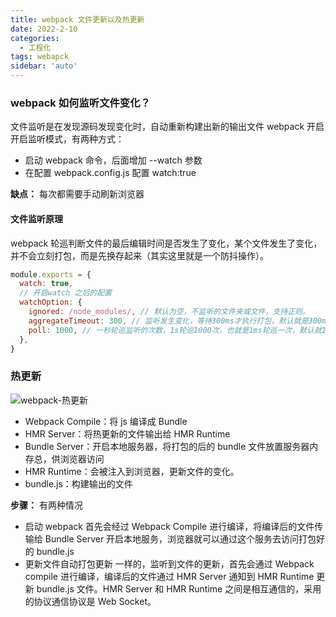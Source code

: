```yaml
---
title: webpack 文件更新以及热更新
date: 2022-2-10
categories:
  - 工程化
tags: webapck
sidebar: 'auto'
---
```


### webpack 如何监听文件变化？

文件监听是在发现源码发现变化时，自动重新构建出新的输出文件
webpack 开启开启监听模式，有两种方式：

- 启动 webpack 命令，后面增加 --watch 参数
- 在配置 webpack.config.js 配置 watch:true

**缺点：** 每次都需要手动刷新浏览器

#### 文件监听原理

webpack 轮巡判断文件的最后编辑时间是否发生了变化，某个文件发生了变化，并不会立刻打包，而是先换存起来（其实这里就是一个防抖操作）。

```js
module.exports = {
  watch: true,
  // 开启watch 之后的配置
  watchOption: {
    ignored: /node_modules/, // 默认为空，不监听的文件夹或文件，支持正则。
    aggregateTimeout: 300, // 监听发生变化，等待300ms才执行打包，默认就是300ms
    poll: 1000, // 一秒轮巡监听的次数，1s轮巡1000次，也就是1ms轮巡一次，默认就1000。
  },
}
```

### 热更新

<img :src="$withBase('/img/engineering/webpack热更新.jpg')"  alt="webpack-热更新" />

- Webpack Compile：将 js 编译成 Bundle
- HMR Server：将热更新的文件输出给 HMR Runtime
- Bundle Server：开启本地服务器，将打包的后的 bundle 文件放置服务器内存总，供浏览器访问
- HMR Runtime：会被注入到浏览器，更新文件的变化。
- bundle.js：构建输出的文件

**步骤：**
有两种情况

- 启动 webpack
  首先会经过 Webpack Compile 进行编译，将编译后的文件传输给 Bundle Server 开启本地服务，浏览器就可以通过这个服务去访问打包好的 bundle.js
- 更新文件自动打包更新
  一样的，监听到文件的更新，首先会通过 Webpack compile 进行编译，编译后的文件通过 HMR Server 通知到 HMR Runtime 更新 bundle.js 文件。HMR Server 和 HMR Runtime 之间是相互通信的，采用的协议通信协议是 Web Socket。
